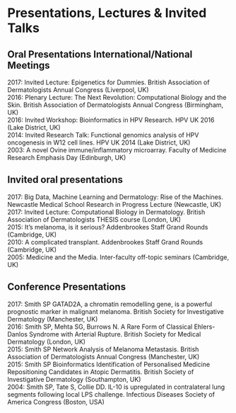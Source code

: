 # Presentations, Lectures & Invited Talks

## Oral Presentations International/National Meetings 

2017: Invited Lecture: Epigenetics for Dummies. British Association of Dermatologists Annual Congress (Liverpool, UK)  <br>
2016: Plenary Lecture: The Next Revolution: Computational Biology and the Skin. British Association of Dermatologists Annual Congress (Birmingham, UK)  <br>
2016: Invited Workshop: Bioinformatics in HPV Research. HPV UK 2016 (Lake District, UK)  <br>
2014: Invited Research Talk: Functional genomics analysis of HPV oncogenesis in W12 cell lines. HPV UK 2014 (Lake District, UK) <br>
2003: A novel Ovine immune/inflammatory microarray. Faculty of Medicine Research Emphasis Day (Edinburgh, UK) <br>

## Invited oral presentations

2017: Big Data, Machine Learning and Dermatology: Rise of the Machines. Newcastle Medical School Research in Progress Lecture (Newcastle, UK)  <br>
2017: Invited Lecture: Computational Biology in Dermatology. British Association of Dermatologists THESIS course (London, UK) <br>
2015: It’s melanoma, is it serious? Addenbrookes Staff Grand Rounds (Cambridge, UK)  <br>
2010: A complicated transplant. Addenbrookes Staff Grand Rounds (Cambridge, UK) <br>
2005: Medicine and the Media. Inter-faculty off-topic seminars (Cambridge, UK) <br>

## Conference Presentations

2017: Smith SP GATAD2A, a chromatin remodelling gene, is a powerful prognostic marker in malignant melanoma. British Society for Investigative Dermatology (Manchester, UK)  <br>
2016: Smith SP, Mehta SG, Burrows N. A Rare Form of Classical Ehlers-Danlos Syndrome with Arterial Rupture. British Society for Medical Dermatology (London, UK)  <br>
2015: Smith SP Network Analysis of Melanoma Metastasis. British Association of Dermatologists Annual Congress (Manchester, UK)  <br>
2015: Smith SP Bioinformatics Identification of Personalised Medicine Repositioning Candidates in Atopic Dermatitis. British Society of Investigative Dermatology (Southampton, UK)  <br>
2004: Smith SP, Tate S, Collie DD. IL-10 is upregulated in contralateral lung segments following local LPS challenge. Infectious Diseases Society of America Congress (Boston, USA) <br>
